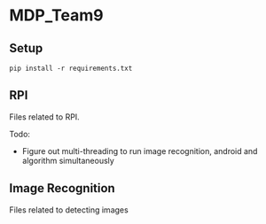 # MDP_Team9

## Setup

```
pip install -r requirements.txt
```

## RPI

Files related to RPI. 

Todo:

- Figure out multi-threading to run image recognition, android and algorithm simultaneously

## Image Recognition

Files related to detecting images

